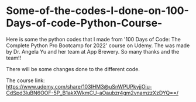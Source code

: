# Some-of-the-codes-I-done-on-100-Days-of-code-Python-Course-
Here is some the python codes that I made from '100 Days of Code: The Complete Python Pro Bootcamp for 2022' course on Udemy. The was made by Dr. Angela Yu and her team at App Brewery. So many thanks and the team!!

There will be some changes done to the different code.

The course link: https://www.udemy.com/share/103IHM3@uSnWPUPkyjjOiu-CdSpd3luBN6OOF-5P_B1akXWkmCU-aOaubzr4gm2vnamzzXzDYQ==/
